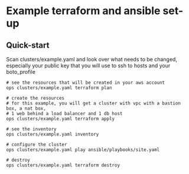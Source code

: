 # Example terraform and ansible set-up

## Quick-start

Scan clusters/example.yaml and look over what needs to be changed, especially your public key that you will use to ssh to
hosts and your boto_profile

```
# see the resources that will be created in your aws account
ops clusters/example.yaml terraform plan

# create the resources
# for this example, you will get a cluster with vpc with a bastion box, a nat box, 
# 1 web behind a load balancer and 1 db host
ops clusters/example.yaml terraform apply

# see the inventory
ops clusters/example.yaml inventory

# configure the cluster
ops clusters/example.yaml play ansible/playbooks/site.yaml

# destroy
ops clusters/example.yaml terraform destroy
```
